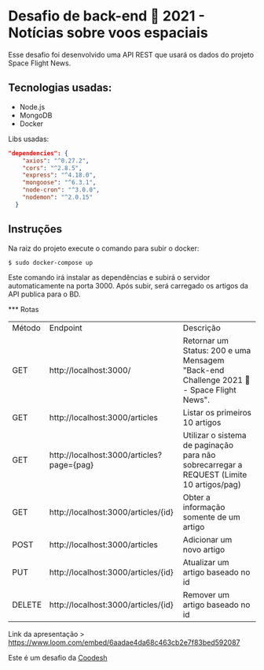 #  Desafio de back-end 🏅 2021 - Notícias sobre voos espaciais
<p>Esse desafio foi desenvolvido uma API REST que usará os dados do projeto Space Flight News.</p>

<h2>Tecnologias usadas:</h2>
<ul>
    <li>Node.js</li>
    <li>MongoDB</li>
    <li>Docker</li>
</ul>

Libs usadas:
```json
"dependencies": {
    "axios": "^0.27.2",
    "cors": "^2.8.5",
    "express": "^4.18.0",
    "mongoose": "^6.3.1",
    "node-cron": "^3.0.0",
    "nodemon": "^2.0.15"
  }
```

<h2>Instruções</h2>
Na raiz do projeto execute o comando para subir o docker:

```bash
$ sudo docker-compose up
```
Este comando irá instalar as dependências e subirá o servidor automaticamente na porta 3000. Após subir, será carregado os artigos da API publica para o BD. 

*** Rotas
<table>
    <tr>
       <td>Método</td>   	
       <td>Endpoint</td>    	
       <td>Descrição</td>
    </tr>
    <tr>
       <td>GET</td>   	
       <td>http://localhost:3000/</td>    	
       <td> Retornar um Status: 200 e uma Mensagem "Back-end Challenge 2021 🏅 - Space Flight News".</td>
    </tr>
    <tr>
       <td>GET</td>   	
       <td>http://localhost:3000/articles</td>    	
       <td>Listar os primeiros 10 artigos</td>
    </tr>
    <tr>
       <td>GET</td>   	
       <td>http://localhost:3000/articles?page={pag}</td>    	
       <td>Utilizar o sistema de paginação para não sobrecarregar a REQUEST (Limite 10 artigos/pag)</td>
    </tr>
    <tr>
       <td>GET	</td>   	
       <td>http://localhost:3000/articles/{id}</td>    	
       <td>Obter a informação somente de um artigo</td>
    </tr>
    <tr>
       <td>POST</td>   	
       <td>http://localhost:3000/articles</td>    	
       <td>Adicionar um novo artigo</td>
    </tr>
    <tr>
       <td>PUT</td>   	
       <td>http://localhost:3000/articles/{id}</td>    	
       <td>Atualizar um artigo baseado no id</td>
    </tr>
    <tr>
       <td>DELETE</td>   	
       <td>http://localhost:3000/articles/{id}</td>    	
       <td>Remover um artigo baseado no id</td>
    </tr>
</table>



Link da apresentação > https://www.loom.com/embed/6aadae4da68c463cb2e7f83bed592087

Este é um desafio da <a href="https://coodesh.com/"> Coodesh </a>

